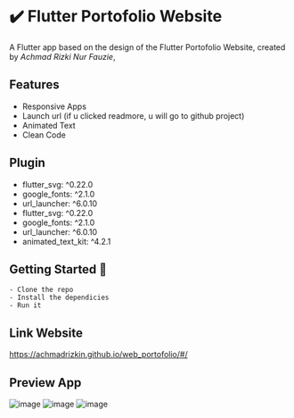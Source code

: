 # ✔️ Flutter Portofolio Website

A Flutter app based on the design of the Flutter Portofolio Website, created by *Achmad Rizki Nur Fauzie*,

## Features
- Responsive Apps
- Launch url (if u clicked readmore, u will go to github project)
- Animated Text
- Clean Code

## Plugin
- flutter_svg: ^0.22.0
- google_fonts: ^2.1.0
- url_launcher: ^6.0.10
- flutter_svg: ^0.22.0
- google_fonts: ^2.1.0
- url_launcher: ^6.0.10
- animated_text_kit: ^4.2.1


## Getting Started 🚀

```shell
- Clone the repo
- Install the dependicies
- Run it
```

## Link Website
https://achmadrizkin.github.io/web_portofolio/#/

## Preview App
![image](https://user-images.githubusercontent.com/75843138/134105326-ca622a02-0b05-4ee3-8acc-5735dabfc407.png)
![image](https://user-images.githubusercontent.com/75843138/134105362-c01c7d1e-8947-4ae5-a51a-b704b8de5400.png)
![image](https://user-images.githubusercontent.com/75843138/134105385-52d490a0-29f4-410b-b045-bf6844f444b3.png)
